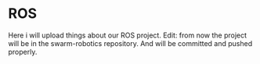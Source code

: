 # ROS
Here i will upload things about our ROS project.
Edit: from now the project will be in the swarm-robotics repository.
And will be committed and pushed properly.
